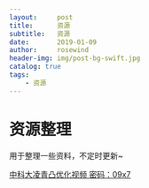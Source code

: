 ```yaml
---
layout:     post
title:      资源
subtitle:   资源
date:       2019-01-09
author:     rosewind
header-img: img/post-bg-swift.jpg
catalog: true
tags:
    - 资源
---
```


# 资源整理

用于整理一些资料，不定时更新~

[中科大凌青凸优化视频 密码：09x7](https://pan.baidu.com/s/1VxyTnGlXe9V-vCjiLzzKvw)

